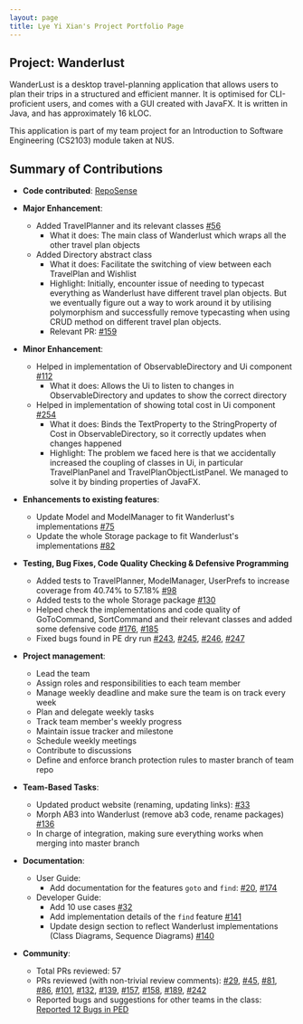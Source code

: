 ```yaml
---
layout: page
title: Lye Yi Xian's Project Portfolio Page
---
```


## Project: Wanderlust

WanderLust is a desktop travel-planning application that allows users to plan their trips in a structured and efficient 
manner. It is optimised for CLI-proficient users, and comes with a GUI created with JavaFX. It is written in Java, and 
has approximately 16 kLOC. 

This application is part of my team project for an Introduction to Software Engineering (CS2103) module taken at NUS.

## Summary of Contributions

* **Code contributed**: [RepoSense](https://nus-cs2103-ay2021s1.github.io/tp-dashboard/#breakdown=true&search=lyeyixian)

* **Major Enhancement**: 
  * Added TravelPlanner and its relevant classes [\#56](https://github.com/AY2021S1-CS2103-T14-3/tp/pull/56)
    * What it does: The main class of Wanderlust which wraps all the other travel plan objects
  * Added Directory abstract class
    * What it does: Facilitate the switching of view between each TravelPlan and Wishlist
    * Highlight: Initially, encounter issue of needing to typecast everything as Wanderlust have different travel plan objects. 
                 But we eventually figure out a way to work around it by utilising polymorphism and successfully remove 
                 typecasting when using CRUD method on different travel plan objects.
    * Relevant PR: [\#159](https://github.com/AY2021S1-CS2103-T14-3/tp/pull/159)

* **Minor Enhancement**:
  * Helped in implementation of ObservableDirectory and Ui component [\#112](https://github.com/AY2021S1-CS2103-T14-3/tp/pull/112)
    * What it does: Allows the Ui to listen to changes in ObservableDirectory and updates to show the correct directory
  * Helped in implementation of showing total cost in Ui component [\#254](https://github.com/AY2021S1-CS2103-T14-3/tp/pull/254)
    * What it does: Binds the TextProperty to the StringProperty of Cost in ObservableDirectory, so it correctly updates when changes happened
    * Highlight: The problem we faced here is that we accidentally increased the coupling of classes in Ui, in particular TravelPlanPanel and TravelPlanObjectListPanel. 
                 We managed to solve it by binding properties of JavaFX.
                 
<div style="page-break-after: always;"></div>

* **Enhancements to existing features**:
  * Update Model and ModelManager to fit Wanderlust's implementations [\#75](https://github.com/AY2021S1-CS2103-T14-3/tp/pull/75)
  * Update the whole Storage package to fit Wanderlust's implementations [\#82](https://github.com/AY2021S1-CS2103-T14-3/tp/pull/82)
  
* **Testing, Bug Fixes, Code Quality Checking & Defensive Programming**
  * Added tests to TravelPlanner, ModelManager, UserPrefs to increase coverage from 40.74% to 57.18% [\#98](https://github.com/AY2021S1-CS2103-T14-3/tp/pull/98)
  * Added tests to the whole Storage package [\#130](https://github.com/AY2021S1-CS2103-T14-3/tp/pull/103)
  * Helped check the implementations and code quality of GoToCommand, SortCommand and their relevant classes and added some defensive code [\#176](https://github.com/AY2021S1-CS2103-T14-3/tp/pull/176), [\#185](https://github.com/AY2021S1-CS2103-T14-3/tp/pull/185)
  * Fixed bugs found in PE dry run [\#243](https://github.com/AY2021S1-CS2103-T14-3/tp/pull/243), [\#245](https://github.com/AY2021S1-CS2103-T14-3/tp/pull/245), [\#246](https://github.com/AY2021S1-CS2103-T14-3/tp/pull/246), [\#247](https://github.com/AY2021S1-CS2103-T14-3/tp/pull/247)

* **Project management**:
  * Lead the team
  * Assign roles and responsibilities to each team member
  * Manage weekly deadline and make sure the team is on track every week
  * Plan and delegate weekly tasks
  * Track team member's weekly progress
  * Maintain issue tracker and milestone
  * Schedule weekly meetings
  * Contribute to discussions
  * Define and enforce branch protection rules to master branch of team repo
  
* **Team-Based Tasks**:
  * Updated product website (renaming, updating links): [\#33](https://github.com/AY2021S1-CS2103-T14-3/tp/pull/33)
  * Morph AB3 into Wanderlust (remove ab3 code, rename packages) [\#136](https://github.com/AY2021S1-CS2103-T14-3/tp/pull/136)
  * In charge of integration, making sure everything works when merging into master branch

* **Documentation**:
  * User Guide:
    * Add documentation for the features `goto` and `find`: [\#20](https://github.com/AY2021S1-CS2103-T14-3/tp/pull/20), [\#174](https://github.com/AY2021S1-CS2103-T14-3/tp/pull/174)
  * Developer Guide:
    * Add 10 use cases [\#32](https://github.com/AY2021S1-CS2103-T14-3/tp/pull/32)
    * Add implementation details of the `find` feature [\#141](https://github.com/AY2021S1-CS2103-T14-3/tp/pull/141) 
    * Update design section to reflect Wanderlust implementations (Class Diagrams, Sequence Diagrams) [\#140](https://github.com/AY2021S1-CS2103-T14-3/tp/pull/140)

* **Community**:
  * Total PRs reviewed: 57
  * PRs reviewed (with non-trivial review comments): 
  [\#29](https://github.com/AY2021S1-CS2103-T14-3/tp/pull/29), 
  [\#45](https://github.com/AY2021S1-CS2103-T14-3/tp/pull/45), 
  [\#81](https://github.com/AY2021S1-CS2103-T14-3/tp/pull/81), 
  [\#86](https://github.com/AY2021S1-CS2103-T14-3/tp/pull/86),
  [\#101](https://github.com/AY2021S1-CS2103-T14-3/tp/pull/101),
  [\#132](https://github.com/AY2021S1-CS2103-T14-3/tp/pull/132),
  [\#139](https://github.com/AY2021S1-CS2103-T14-3/tp/pull/139),
  [\#157](https://github.com/AY2021S1-CS2103-T14-3/tp/pull/157),
  [\#158](https://github.com/AY2021S1-CS2103-T14-3/tp/pull/158),
  [\#189](https://github.com/AY2021S1-CS2103-T14-3/tp/pull/189),
  [\#242](https://github.com/AY2021S1-CS2103-T14-3/tp/pull/242)
  * Reported bugs and suggestions for other teams in the class: [Reported 12 Bugs in PED](https://github.com/lyeyixian/ped/issues)
